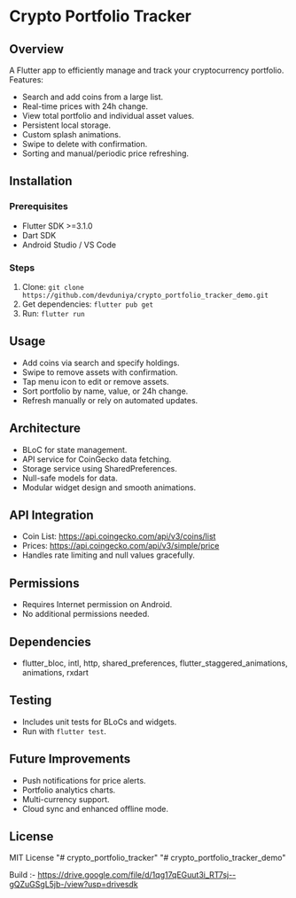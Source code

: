 # Crypto Portfolio Tracker

## Overview
A Flutter app to efficiently manage and track your cryptocurrency portfolio.  
Features:
- Search and add coins from a large list.
- Real-time prices with 24h change.
- View total portfolio and individual asset values.
- Persistent local storage.
- Custom splash animations.
- Swipe to delete with confirmation.
- Sorting and manual/periodic price refreshing.

## Installation

### Prerequisites
- Flutter SDK >=3.1.0
- Dart SDK
- Android Studio / VS Code

### Steps
1. Clone: `git clone https://github.com/devduniya/crypto_portfolio_tracker_demo.git`
2. Get dependencies: `flutter pub get`
3. Run: `flutter run`

## Usage
- Add coins via search and specify holdings.
- Swipe to remove assets with confirmation.
- Tap menu icon to edit or remove assets.
- Sort portfolio by name, value, or 24h change.
- Refresh manually or rely on automated updates.

## Architecture
- BLoC for state management.
- API service for CoinGecko data fetching.
- Storage service using SharedPreferences.
- Null-safe models for data.
- Modular widget design and smooth animations.

## API Integration
- Coin List: https://api.coingecko.com/api/v3/coins/list
- Prices: https://api.coingecko.com/api/v3/simple/price
- Handles rate limiting and null values gracefully.

## Permissions
- Requires Internet permission on Android.
- No additional permissions needed.

## Dependencies
- flutter_bloc, intl, http, shared_preferences, flutter_staggered_animations, animations, rxdart

## Testing
- Includes unit tests for BLoCs and widgets.
- Run with `flutter test`.

## Future Improvements
- Push notifications for price alerts.
- Portfolio analytics charts.
- Multi-currency support.
- Cloud sync and enhanced offline mode.

## License
MIT License
"# crypto_portfolio_tracker" 
"# crypto_portfolio_tracker_demo" 


Build :-
https://drive.google.com/file/d/1qg17qEGuut3i_RT7sj--gQZuGSgL5jb-/view?usp=drivesdk
